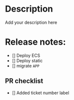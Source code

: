 # Description

Add your description here

# Release notes:
 - [] Deploy ECS
 - [] Deploy static
 - [] migrate `APP`

## PR checklist
 - [] Added ticket number label 
